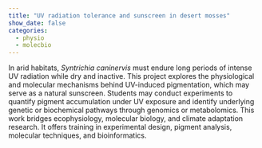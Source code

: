 ```yaml
---
title: "UV radiation tolerance and sunscreen in desert mosses"
show_date: false
categories:
  - physio
  - molecbio
---
```

In arid habitats, *Syntrichia caninervis* must endure long periods of intense UV radiation while dry and inactive. This project explores the physiological and molecular mechanisms behind UV-induced pigmentation, which may serve as a natural sunscreen. Students may conduct experiments to quantify pigment accumulation under UV exposure and identify underlying genetic or biochemical pathways through genomics or metabolomics. This work bridges ecophysiology, molecular biology, and climate adaptation research. It offers training in experimental design, pigment analysis, molecular techniques, and bioinformatics.
